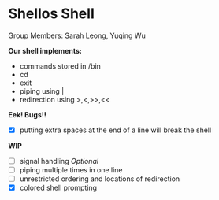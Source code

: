 # Shellos Shell
Group Members: Sarah Leong, Yuqing Wu

**Our shell implements:**
- commands stored in /bin
- cd
- exit
- piping using |
- redirection using >,<,>>,<<

**Eek! Bugs!!**
- [X] putting extra spaces at the end of a line will break the shell

**WIP**
- [ ] signal handling
_Optional_
- [ ] piping multiple times in one line
- [ ] unrestricted ordering and locations of redirection
- [X] colored shell prompting
